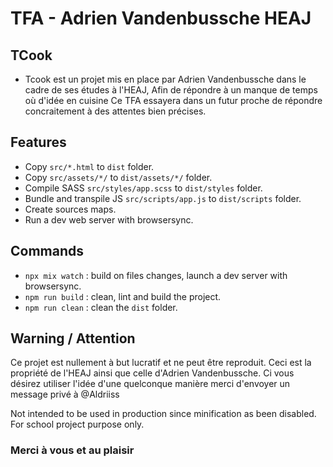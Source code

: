 # TFA - Adrien Vandenbussche HEAJ

## TCook

- Tcook est un projet mis en place par Adrien Vandenbussche dans le cadre de ses études à l'HEAJ, Afin de répondre à un manque de temps où d'idée en cuisine Ce TFA essayera dans un futur proche de répondre concraitement à des attentes bien précises.

## Features

- Copy `src/*.html` to `dist` folder.
- Copy `src/assets/*/` to `dist/assets/*/` folder.
- Compile SASS `src/styles/app.scss` to `dist/styles` folder.
- Bundle and transpile JS `src/scripts/app.js` to `dist/scripts` folder.
- Create sources maps.
- Run a dev web server with browsersync.

## Commands

- `npx mix watch` : build on files changes, launch a dev server with browsersync.
- `npm run build` : clean, lint and build the project.
- `npm run clean` : clean the `dist` folder.

## Warning / Attention

Ce projet est nullement à but lucratif et ne peut être reproduit. 
Ceci est la propriété de l'HEAJ ainsi que celle d'Adrien Vandenbussche.
Ci vous désirez utiliser l'idée d'une quelconque manière merci d'envoyer un message privé à @Aldriiss

Not intended to be used in production since minification as been disabled.  
For school project purpose only.

### Merci à vous et au plaisir
